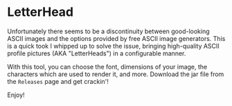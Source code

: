 # LetterHead
Unfortunately there seems to be a discontinuity between good-looking ASCII images
and the options provided by free ASCII image generators. This is a quick took I
whipped up to solve the issue, bringing high-quality ASCII profile pictures
(AKA "LetterHeads") in a configurable manner. 

With this tool, you can choose the font, dimensions of your image, the characters
which are used to render it, and more. Download the jar file from the `Releases`
page and get crackin'!

Enjoy!
